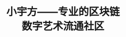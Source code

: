 ---
pagePreview:
# page preview loop
  - image : "images/about/book_page.png"
  - image : "images/about/book_page2.png"
  - image : "images/about/book_page.png"

title : "小宇方——专业的区块链 <br> 数字艺术流通社区"

# button
button:
  enable : true
  label : "下载白皮书"
  link : "#"
---